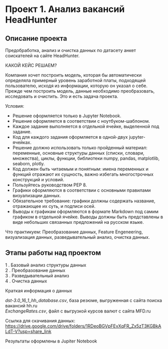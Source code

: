 # Проект 1. Анализ вакансий HeadHunter

## Описание проекта
Предобработка, анализ и очистка данных по датасету анкет соискателей на сайте HeadHunter.

КАКОЙ КЕЙС РЕШАЕМ?

Компания хочет построить модель, которая бы автоматически определяла примерный уровень заработной платы, подходящей пользователю, исходя из информации, которую он указал о себе. Прежде чем построить модель, данные необходимо преобразовать, исследовать и очистить. Это и есть задача проекта.

Условия:

- Решение оформляется только в Jupyter Notebook.
- Решение оформляется в соответствии с ноутбуком-шаблоном.
- Каждое задание выполняется в отдельной ячейке, выделенной под задание.
- Код для каждого задания оформляется в одной-двух jupyter-ячейках.
- Решение должно использовать только пройденный материал: переменные, основные структуры данных (списки, словари, множества), циклы, функции, библиотеки numpy, pandas, matplotlib, seaborn, plotly.
- Код должен быть читаемым и понятным: имена переменных и функций отражают их сущность, важно избегать многострочных конструкций и условий.
- Пользуйтесь руководством PEP 8.
- Графики оформляются в соответствии с основными правилами визуализации данных.
- Обязательное требование: графики должны содержать название, отражающее их суть, и подписи осей.
- Выводы к графикам оформляются в формате Markdown под самим графиком в отдельной ячейке. Выводы должны быть представлены в виде небольших связанных предложений на русском языке.

Что практикуем:
Преобразование данных, Feature Engeneering, визуализация данных, разведывательный анализ, очистка данных.


## Этапы работы над проектом

1 . Базовый анализ структуры данных  
2 . Преобразование данных  
3 . Разведывательный анализ  
4 . Очистка данных


Краткая информация о данных

*dst-3.0_16_1_hh_database.csv*, база резюме, выгруженная с сайта поиска вакансий hh.ru  
*ExchangeRates.csv*, файл с выгрузкой курсов валют с сайта MFD.ru  

Ссылка для скачивания данных:  
https://drive.google.com/drive/folders/1RDeoBGVpFEvXqFR_Zx5zT3KGBkALdT-V?usp=share_link

Результаты оформлены в Jupiter Notebook